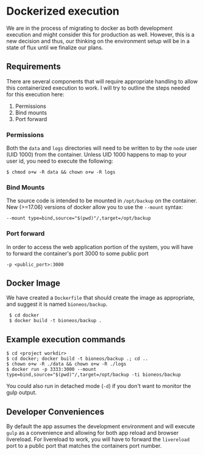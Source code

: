 # Dockerized execution

We are in the process of migrating to docker as both development execution
and might consider this for production as well. However, this is a new decision
and thus, our thinking on the environment setup will be in a state of flux
until we finalize our plans.

## Requirements

There are several components that will require appropriate handling to allow
this containerized execution to work. I will try to outline the steps needed
for this execution here:

1. Permissions
2. Bind mounts
3. Port forward

### Permissions

Both the `data` and `logs` directories will need to be written to by the
`node` user (UID 1000) from the container. Unless UID 1000 happens to map
to your user id, you need to execute the following:

``` 
$ chmod o+w -R data && chown o+w -R logs
```

### Bind Mounts

The source code is intended to be mounted in `/opt/backup` on the container.
New (>=17.06) versions of docker allow you to use the `--mount` syntax:

```
--mount type=bind,source="$(pwd)"/,target=/opt/backup
```

### Port forward

In order to access the web application portion of the system, you will have
to forward the container's port 3000 to some public port

```
-p <public_port>:3000
```

## Docker Image

We have created a `Dockerfile` that should create the image as appropriate,
and suggest it is named `bioneos/backup`.

```
 $ cd docker
 $ docker build -t bioneos/backup .
```

## Example execution commands

```
$ cd <project workdir>
$ cd docker; docker build -t bioneos/backup .; cd ..
$ chown o+w -R ./data && chown o+w -R ./logs
$ docker run -p 3333:3000 --mount type=bind,source="$(pwd)"/,target=/opt/backup -ti bioneos/backup 
```

You could also run in detached mode (`-d`) if you don't want to monitor the
gulp output.

## Developer Conveniences

By default the app assumes the development environment and will execute `gulp`
as a convenience and allowing for both app reload and browser livereload.
For livereload to work, you will have to forward the `livereload` port to
a public port that matches the containers port number.

